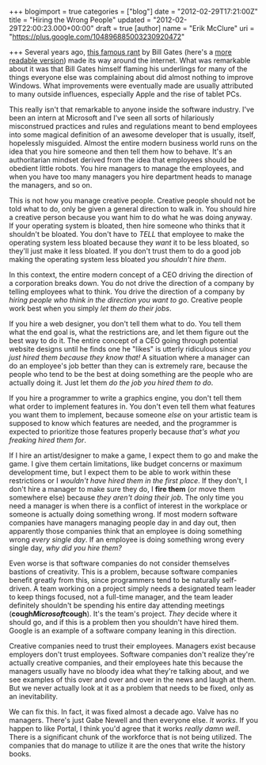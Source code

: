 +++
blogimport = true
categories = ["blog"]
date = "2012-02-29T17:21:00Z"
title = "Hiring the Wrong People"
updated = "2012-02-29T22:00:23.000+00:00"
draft = true
[author]
name = "Erik McClure"
uri = "https://plus.google.com/104896885003230920472"

+++
Several years ago, [this famous rant](http://antitrust.slated.org/www.iowaconsumercase.org/011607/7000/PX07199.pdf) by Bill Gates (here's a [more readable version](http://blog.seattlepi.com/microsoft/2008/06/24/full-text-an-epic-bill-gates-e-mail-rant/)) made its way around the internet. What was remarkable about it was that Bill Gates himself flaming his underlings for many of the things everyone else was complaining about did almost nothing to improve Windows. What improvements were eventually made are usually attributed to many outside influences, especially Apple and the rise of tablet PCs. 

This really isn't that remarkable to anyone inside the software industry. I've been an intern at Microsoft and I've seen all sorts of hilariously misconstrued practices and rules and regulations meant to bend employees into some magical definition of an awesome developer that is usually, itself, hopelessly misguided. Almost the entire modern business world runs on the idea that you hire someone and then tell them how to behave. It's an authoritarian mindset derived from the idea that employees should be obedient little robots. You hire managers to manage the employees, and when you have too many managers you hire department heads to manage the managers, and so on. 

This is not how you manage creative people. Creative people should not be told what to do, only be given a general direction to walk in. You should hire a creative person because you want him to do what he was doing anyway. If your operating system is bloated, then hire someone who thinks that it shouldn't be bloated. You don't have to *TELL* that employee to make the operating system less bloated because they *want* it to be less bloated, so they'll just make it less bloated. If you don't trust them to do a good job making the operating system less bloated *you shouldn't hire them*. 

In this context, the entire modern concept of a CEO driving the direction of a corporation breaks down. You do not drive the direction of a company by telling employees what to think. You drive the direction of a company by *hiring people who think in the direction you want to go*. Creative people work best when you simply *let them do their jobs*. 

If you hire a web designer, you don't tell them what to do. You tell them what the end goal is, what the restrictions are, and let them figure out the best way to do it. The entire concept of a CEO going through potential website designs until he finds one he "likes" is utterly ridiculous since *you just hired them because they know that!* A situation where a manager can do an employee's job better than they can is extremely rare, because the people who tend to be the best at doing something are the people who are actually doing it. Just let them *do the job you hired them to do*. 

If you hire a programmer to write a graphics engine, you don't tell them what order to implement features in. You don't even tell them what features you want them to implement, because someone *else* on your artistic team is supposed to know which features are needed, and the programmer is expected to prioritize those features properly because *that's what you freaking hired them for*. 

If I hire an artist/designer to make a game, I expect them to go and make the game. I give them certain limitations, like budget concerns or maximum development time, but I expect them to be able to work within these restrictions or I *wouldn't have hired them in the first place*. If they don't, I don't hire a manager to make sure they do, I **fire them** (or move them somewhere else) because *they aren't doing their job*. The only time you need a manager is when there is a conflict of interest in the workplace or someone is actually doing something wrong. If most modern software companies have managers managing people day in and day out, then apparently those companies think that an employee is doing something wrong *every single day*. If an employee is doing something wrong every single day, *why did you hire them?*

Even worse is that software companies do not consider themselves bastions of creativity. This is a problem, because software companies benefit greatly from this, since programmers tend to be naturally self-driven. A team working on a project simply needs a designated team leader to keep things focused, not a full-time manager, and the team leader definitely shouldn't be spending his entire day attending meetings (**cough*Microsoft*cough**). It's the team's project. *They* decide where it should go, and if this is a problem then you shouldn't have hired them. Google is an example of a software company leaning in this direction. 

Creative companies need to trust their employees. Managers exist because employers don't trust employees. Software companies don't realize they're actually creative companies, and their employees hate this because the managers usually have no bloody idea what they're talking about, and we see examples of this over and over and over in the news and laugh at them. But we never actually look at it as a problem that needs to be fixed, only as an inevitability. 

We can fix this. In fact, it was fixed almost a decade ago. Valve has no managers. There's just Gabe Newell and then everyone else. *It works*. If you happen to like Portal, I think you'd agree that it works *really damn well*. There is a significant chunk of the workforce that is not being utilized. The companies that do manage to utilize it are the ones that write the history books.
